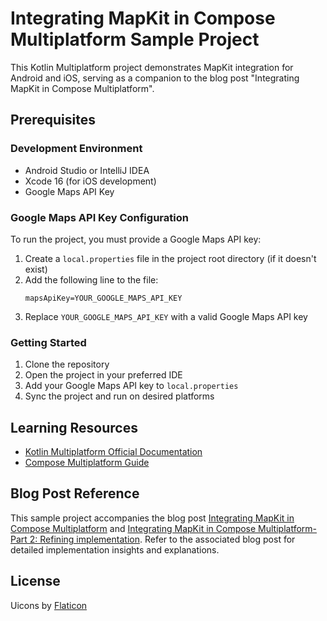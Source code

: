 # Integrating MapKit in Compose Multiplatform Sample Project

This Kotlin Multiplatform project demonstrates MapKit integration for Android and iOS, serving as a companion to the blog post "Integrating MapKit in Compose Multiplatform".

## Prerequisites

### Development Environment

- Android Studio or IntelliJ IDEA
- Xcode 16 (for iOS development)
- Google Maps API Key

### Google Maps API Key Configuration

To run the project, you must provide a Google Maps API key:

1. Create a `local.properties` file in the project root directory (if it doesn't exist)
2. Add the following line to the file:
   ```
   mapsApiKey=YOUR_GOOGLE_MAPS_API_KEY
   ```
3. Replace `YOUR_GOOGLE_MAPS_API_KEY` with a valid Google Maps API key

### Getting Started

1. Clone the repository
2. Open the project in your preferred IDE
3. Add your Google Maps API key to `local.properties`
4. Sync the project and run on desired platforms

## Learning Resources

- [Kotlin Multiplatform Official Documentation](https://www.jetbrains.com/help/kotlin-multiplatform-dev/get-started.html)
- [Compose Multiplatform Guide](https://www.jetbrains.com/lp/compose-multiplatform/)

## Blog Post Reference

This sample project accompanies the blog post [Integrating MapKit in Compose Multiplatform](https://medium.com/@apolacsek/integrating-mapkit-in-compose-multiplatform-165de6141364) and [Integrating MapKit in Compose Multiplatform-Part 2: Refining implementation](https://medium.com/supercharges-mobile-product-guide/integrating-mapkit-in-compose-multiplatform-part-2-refining-implementation-d498b6aef96c). Refer to the associated blog post for detailed implementation insights and explanations.

## License
Uicons by [Flaticon](https://www.flaticon.com/uicons)
